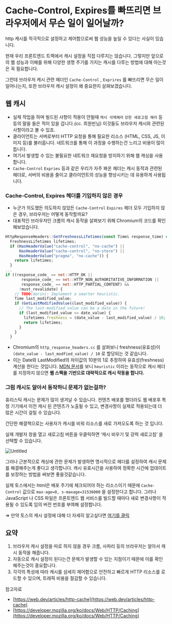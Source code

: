 # Cache-Control, Expires를 빠뜨리면 브라우저에서 무슨 일이 일어날까?

http 캐시를 적극적으로 설정하고 제어함으로써 웹 성능을 높일 수 있다는 사실이 있습니다.

현재 우리 프론트엔드 트랙에서 캐시 설정을 직접 다루지는 않습니다. 그렇지만 앞으로의 웹 성능과 이해를 위해 다양한 생명 주기를 가지는 캐시를 다루는 방법에 대해 아는것은 꼭 필요합니다.

그런데 브라우저 캐시 관련 헤더인 `Cache-Control` , `Exprires` 를 빠뜨리면 무슨 일이 일어나는지, 또한 브라우저 캐시 설정이 왜 중요한지 살펴보겠습니다.

## 웹 캐시

- 실제 작업을 하며 빌드된 사항이 적용이 안될때 `캐시 삭제해라` `강한 새로고침 해라` 등등의 말을 들은 적이 있을 겁니다.(cc. 최원빈님) 이것들도 브라우저 캐시와 관련된 사항이라고 볼 수 있죠.
- 클라이언트는 서버로부터 HTTP 요청을 통해 필요한 리소스 (HTML, CSS, JS, 이미지 등)를 불러옵니다. 네트워크를 통해 이 과정을 수행하는건 느리고 비용이 많이 듭니다.
- 여기서 발생할 수 있는 불필요한 네트워크 재요청을 방지하기 위해 웹 캐싱을 사용합니다.
- `Cache-Control` `Expries` 등과 같은 우리가 자주 봐온 헤더는 캐시 동작과 관련된 헤더로, 서버의 비용을 줄이고 클라이언트의 성능을 향상시키는 데 유용하게 사용됩니다.

### Cache-Control, Expires 헤더를 기입하지 않은 경우

- 누군가 의도했든 의도하지 않았든 `Cache-Control` `Expires` 헤더 모두 기입하지 않은 경우, 브라우저는 어떻게 동작할까요?
- 대표적인 브라우저인 크롬의 캐시 동작을 살펴보기 위해 Chromium의 코드를 확인해보았습니다.

```jsx
HttpResponseHeaders::GetFreshnessLifetimes(const Time& response_time) const {
  FreshnessLifetimes lifetimes;
  if (HasHeaderValue("cache-control", "no-cache") ||
      HasHeaderValue("cache-control", "no-store") ||
      HasHeaderValue("pragma", "no-cache")) {
    return lifetimes;
  }
...
if ((response_code_ == net::HTTP_OK ||
       response_code_ == net::HTTP_NON_AUTHORITATIVE_INFORMATION ||
       response_code_ == net::HTTP_PARTIAL_CONTENT) &&
      !must_revalidate) {
    // TODO(darin): Implement a smarter heuristic.
    Time last_modified_value;
    if (GetLastModifiedValue(&last_modified_value)) {
      // The last-modified value can be a date in the future!
      if (last_modified_value <= date_value) {
        lifetimes.freshness = (date_value - last_modified_value) / 10; //여기!
        return lifetimes;
      }
    }
  }
```

- Chromium의 `http_response_headers.cc` 를 살펴보니 freshness(유효성)이 `(date_value - last_modfied_value) / 10` 로 할당되는 것 같습니다.
- 이는 Date와 LastModified의 차이값의 10분의 1로 추정하여 유효성(freshness) 계산을 한다는 것입니다. [MDN 문서](https://developer.mozilla.org/ko/docs/Web/HTTP/Caching#%EC%9C%A0%ED%9A%A8%EC%84%B1_%EA%B2%80%EC%82%AC_%ED%9C%B4%EB%A6%AC%EC%8A%A4%ED%8B%B1)를 보니 `heuristic` 이라는 동작으로 캐시 헤더를 지정하지 않으면 **웹 스팩을 기반으로 대략적으로 캐시 작동을 합니다.**

### 그럼 캐시도 알아서 동작하니 문제가 없는걸까?

휴리스틱 캐시는 문제가 많이 생겨날 수 있습니다. 컨텐츠 배포를 했더라도 웹 배포후 특정 기기에서 이전 캐시 된 콘텐츠가 노출될 수 있고, 변경사항이 실제로 적용되는데 더 많은 시간이 걸릴 수 있습니다.

간단한 해결책으로는 사용자가 캐시를 비워 리소스를 새로 가져오도록 하는 것 입니다.

실제 개발자 창을 열고 새로고침 버튼을 우클릭하면 ‘캐시 비우기 및 강력 새로고침’ 을 선택할 수 있습니다.

![Untitled](https://prod-files-secure.s3.us-west-2.amazonaws.com/8723af7a-c25d-4fde-b295-d69f32afbbd8/d36871bd-3eab-4348-b14f-45c973d2c5d4/Untitled.png)

그러나 근본적으로 캐싱에 관한 문제가 발생하면 명시적으로 헤더를 설정하여 캐시 문제를 해결해주는게 좋다고 생각합니다. 캐시 유효시간을 사용하여 정확한 시간에 업데이트를 보장하는 방법을 써보면 좋을것같습니다.

실제 토스에서는 html은 배포 주기에 체크되어야 하는 리소스이기 때문에 `Cache-Control` 값으로 `max-age=0, s-maxage=31536000` 을 설정한다고 합니다. 그러나 JavaScript 나 CSS 파일은 프론트엔드 웹 서비스를 빌드할 때마다 새로 변경사항이 적용될 수 있도록 임의 버전 번호를 부여해 설정합니다.

⇒ 만약 토스의 캐시 설정에 대해 더 자세히 알고싶다면 [여기를 클릭](https://toss.tech/article/smart-web-service-cache)

## 요약

1. 브라우저 캐시 설정을 따로 하지 않을 경우 크롬, 사파리 등의 브라우저는 알아서 캐시 동작을 해줍니다.
2. 자동으로 캐시 설정이 된다는건 문제가 발생할 수 있는 지점이기 때문에 이를 확인해주는것이 중요합니다.
3. 각각의 특성에 따라 캐시를 섬세히 제어함으로 안전하고 빠르게 HTTP 리소스를 로드할 수 있으며, 트래픽 비용을 절감할 수 있습니다.

참고자료

- [https://web.dev/articles/http-cache](https://web.dev/articles/http-cache)
- [https://developer.mozilla.org/ko/docs/Web/HTTP/Caching](https://developer.mozilla.org/ko/docs/Web/HTTP/Caching)
